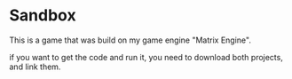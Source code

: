 # Sandbox

This is a game that was build on my game engine "Matrix Engine".

if you want to get the code and run  it, you need to download both projects, and link them.
